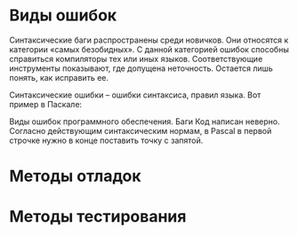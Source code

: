 # Виды ошибок

Синтаксические баги распространены среди новичков. Они относятся к категории «самых безобидных». С данной категорией ошибок способны справиться компиляторы тех или иных языков. Соответствующие инструменты показывают, где допущена неточность. Остается лишь понять, как исправить ее.

Синтаксические ошибки – ошибки синтаксиса, правил языка. Вот пример в Паскале:

Виды ошибок программного обеспечения. Баги
Код написан неверно. Согласно действующим синтаксическим нормам, в Pascal в первой строчке нужно в конце поставить точку с запятой.














# Методы отладок


















# Методы тестирования
















